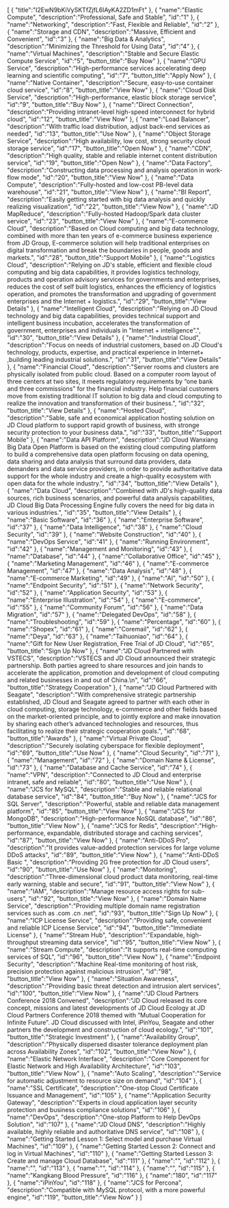 [
	{
		"title":"I2EwN9bKiVySKTfZjfL6lAyKA2ZD1mFt"
	},
	{
		"name":"Elastic Compute",
		"description":"Professional, Safe and Stable",
		"id":"1"
	},
	{
		"name":"Networking",
		"description":"Fast, Flexible and Reliable",
		"id":"2"
	},
	{
		"name":"Storage and CDN",
		"description":"Massive, Efficient and Convenient",
		"id":"3"
	},
	{
		"name":"Big Data & Analytics",
		"description":"Minimizing the Threshold for Using Data",
		"id":"4"
	},
	{
		"name":"Virtual Machines",
		"description":"Stable and Secure Elastic Compute Service",
		"id":"5",
		"button_title":"Buy Now"
	},
	{
		"name":"GPU Service",
		"description":"High-performance services accelerating deep learning and scientific computing",
		"id":"7",
		"button_title":"Apply Now"
	},
	{
		"name":"Native Container",
		"description":"Secure, easy-to-use container cloud service",
		"id":"8",
		"button_title":"View Now"
	},
	{
		"name":"Cloud Disk Service",
		"description":"High-performance, elastic block storage service",
		"id":"9",
		"button_title":"Buy Now"
	},
	{
		"name":"Direct Connection",
		"description":"Providing intranet-level high-speed interconnect for hybrid cloud",
		"id":"12",
		"button_title":"View Now"
	},
	{
		"name":"Load Balancer",
		"description":"With traffic load distribution, adjust back-end services as needed",
		"id":"13",
		"button_title":"Use Now"
	},
	{
		"name":"Object Storage Service",
		"description":"High availability, low cost, strong security cloud storage service",
		"id":"17",
		"button_title":"Open Now"
	},
	{
		"name":"CDN",
		"description":"High quality, stable and reliable internet content distribution service",
		"id":"19",
		"button_title":"Open Now"
	},
	{
		"name":"Data Factory",
		"description":"Constructing data processing and analysis operation in work-flow mode",
		"id":"20",
		"button_title":"View Now"
	},
	{
		"name":"Data Compute",
		"description":"Fully-hosted and low-cost PB-level data warehouse",
		"id":"21",
		"button_title":"View Now"
	},
	{
		"name":"BI Report",
		"description":"Easily getting started with big data analysis and quickly realizing visualization",
		"id":"22",
		"button_title":"View Now"
	},
	{
		"name":"JD MapReduce",
		"description":"Fully-hosted Hadoop/Spark data cluster service",
		"id":"23",
		"button_title":"View Now"
	},
	{
		"name":"E-commerce Cloud",
		"description":"Based on Cloud computing and big data technology, combined with more than ten years of e-commerce business experience from JD Group, E-commerce solution will help traditional enterprises on digital transformation and break the boundaries in people, goods and markets.",
		"id":"28",
		"button_title":"Support Mobile"
	},
	{
		"name":"Logistics Cloud",
		"description":"Relying on JD's stable, efficient and flexible cloud computing and big data capabilities, it provides logistics technology, products and operation advisory services for governments and enterprises, reduces the cost of self built logistics, enhances the efficiency of logistics operation, and promotes the transformation and upgrading of government enterprises and the Internet + logistics.",
		"id":"29",
		"button_title":"View Details"
	},
	{
		"name":"Intelligent Cloud",
		"description":"Relying on JD Cloud technology and big data capabilities, provides technical support and intelligent business incubation, accelerates the transformation of government, enterprises and individuals in \"Internet + intelligence\".",
		"id":"30",
		"button_title":"View Details"
	},
	{
		"name":"Industrial Cloud",
		"description":"Focus on needs of industrial customers, based on JD Cloud's technology, products, expertise, and practical experience in Internet+ ,building leading industrial solutions.",
		"id":"31",
		"button_title":"View Details"
	},
	{
		"name":"Financial Cloud",
		"description":"Server rooms and clusters are physically isolated from public cloud. Based on a computer room layout of three centers at two sites, it meets regulatory requirements by “one bank and three commissions” for the financial industry. Help financial customers move from existing traditional IT solution to big data and cloud computing to realize the innovation and transformation of their business.",
		"id":"32",
		"button_title":"View Details"
	},
	{
		"name":"Hosted Cloud",
		"description":"Sable, safe and economical application hosting solution on JD Cloud platform to support rapid growth of business, with stronge security protection to your business data.",
		"id":"33",
		"button_title":"Support Mobile"
	},
	{
		"name":"Data API Platform",
		"description":"JD Cloud Wanxiang Big Data Open Platform is based on the existing cloud computing platform to build a comprehensive data open platform focusing on data opening, data sharing and data analysis that surround data providers, data demanders and data service providers, in order to provide authoritative data support for the whole industry and create a high-quality ecosystem with open data for the whole industry.",
		"id":"34",
		"button_title":"View Details"
	},
	{
		"name":"Data Cloud",
		"description":"Combined with JD's high-quality data sources, rich business scenarios, and powerful data analysis capabilities, JD Cloud Big Data Processing Engine fully covers the need for big data in various industries.",
		"id":"35",
		"button_title":"View Details"
	},
	{
		"name":"Basic Software",
		"id":"36"
	},
	{
		"name":"Enterprise Software",
		"id":"37"
	},
	{
		"name":"Data Intelligence",
		"id":"38"
	},
	{
		"name":"Cloud Security",
		"id":"39"
	},
	{
		"name":"Website Construction",
		"id":"40"
	},
	{
		"name":"DevOps Service",
		"id":"41"
	},
	{
		"name":"Running Environment",
		"id":"42"
	},
	{
		"name":"Management and Monitoring",
		"id":"43"
	},
	{
		"name":"Database",
		"id":"44"
	},
	{
		"name":"Collaborative Office",
		"id":"45"
	},
	{
		"name":"Marketing Management",
		"id":"46"
	},
	{
		"name":"E-commerce Management",
		"id":"47"
	},
	{
		"name":"Data Analysis",
		"id":"48"
	},
	{
		"name":"E-commerce Marketing",
		"id":"49"
	},
	{
		"name":"AI",
		"id":"50"
	},
	{
		"name":"Endpoint Security",
		"id":"51"
	},
	{
		"name":"Network Security",
		"id":"52"
	},
	{
		"name":"Application Security",
		"id":"53"
	},
	{
		"name":"Enterprise Illustration",
		"id":"54"
	},
	{
		"name":"E-commerce",
		"id":"55"
	},
	{
		"name":"Community Forum",
		"id":"56"
	},
	{
		"name":"Data Migration",
		"id":"57"
	},
	{
		"name":"Delegated DevOps",
		"id":"58"
	},
	{
		"name":"Troubleshooting",
		"id":"59"
	},
	{
		"name":"Percentage",
		"id":"60"
	},
	{
		"name":"Shopex",
		"id":"61"
	},
	{
		"name":"Coremail",
		"id":"62"
	},
	{
		"name":"Deya",
		"id":"63"
	},
	{
		"name":"Taihuoniao",
		"id":"64"
	},
	{
		"name":"Gift for New User Registration, Free Trial of JD Cloud",
		"id":"65",
		"button_title":"Sign Up Now"
	},
	{
		"name":"JD Cloud Partnered with VSTECS",
		"description":"VSTECS and JD Cloud announced their strategic partnership. Both parties agreed to share resources and join hands to accelerate the application, promotion and development of cloud computing and related businesses in and out of China.\n",
		"id":"66",
		"button_title":"Strategy Cooperation"
	},
	{
		"name":"JD Cloud Partnered with Seagate",
		"description":"With comprehensive strategic partnership established, JD Cloud and Seagate agreed to partner with each other in cloud computing, storage technology, e-commerce and other fields based on the market-oriented principle, and to jointly explore and make innovation by sharing each other’s advanced technologies and resources, thus facilitating to realize their strategic  cooperation goals.",
		"id":"68",
		"button_title":"Awards"
	},
	{
		"name":"Virtual Private Cloud",
		"description":"Securely isolating cyberspace for flexible deployment",
		"id":"69",
		"button_title":"Use Now"
	},
	{
		"name":"Cloud Security",
		"id":"71"
	},
	{
		"name":"Management",
		"id":"72"
	},
	{
		"name":"Domain Name & License",
		"id":"73"
	},
	{
		"name":"Database and Cache Service",
		"id":"74"
	},
	{
		"name":"VPN",
		"description":"Connected to JD Cloud and enterprise intranet, safe and reliable",
		"id":"80",
		"button_title":"Use Now"
	},
	{
		"name":"JCS for MySQL",
		"description":"Stable and reliable relational database service",
		"id":"84",
		"button_title":"Buy Now"
	},
	{
		"name":"JCS for SQL Server",
		"description":"Powerful, stable and reliable data management platform",
		"id":"85",
		"button_title":"View Now"
	},
	{
		"name":"JCS for MongoDB",
		"description":"High-performance NoSQL database",
		"id":"86",
		"button_title":"View Now"
	},
	{
		"name":"JCS for Redis",
		"description":"High-performance, expandable, distributed storage and caching services",
		"id":"87",
		"button_title":"View Now"
	},
	{
		"name":"Anti-DDoS Pro",
		"description":"It provides value-added protection services for large volume DDoS attacks",
		"id":"89",
		"button_title":"View Now"
	},
	{
		"name":"Anti-DDoS Basic ",
		"description":"Providing 2G free protection for JD Cloud users",
		"id":"90",
		"button_title":"Use Now"
	},
	{
		"name":"Monitoring",
		"description":"Three-dimensional cloud product data monitoring, real-time early warning, stable and secure",
		"id":"91",
		"button_title":"View Now"
	},
	{
		"name":"IAM",
		"description":"Manage resource access rights for sub-users",
		"id":"92",
		"button_title":"View Now"
	},
	{
		"name":"Domain Name Service",
		"description":"Providing multiple domain name registration services such as .com .cn .net",
		"id":"93",
		"button_title":"Sign Up Now"
	},
	{
		"name":"ICP License Service",
		"description":"Providing safe, convenient and reliable ICP License Service",
		"id":"94",
		"button_title":"Immediate License"
	},
	{
		"name":"Stream Hub",
		"description":"Expandable, high-throughput streaming data service",
		"id":"95",
		"button_title":"View Now"
	},
	{
		"name":"Stream Compute",
		"description":"It supports real-time computing services of SQL",
		"id":"96",
		"button_title":"View Now"
	},
	{
		"name":"Endpoint Security",
		"description":"Machine Real-time monitoring of host risk, precision protection against malicious intrusion",
		"id":"98",
		"button_title":"View Now"
	},
	{
		"name":"Situation Awareness",
		"description":"Providing basic threat detection and intrusion alert services",
		"id":"100",
		"button_title":"View Now"
	},
	{
		"name":"JD Cloud Partners Conference 2018 Convened",
		"description":"JD Cloud released its core concept, missions and latest developments of JD Cloud Ecology at JD Cloud Partners Conference 2018 themed with “Mutual Cooperation for Infinite Future”. JD Cloud discussed with Intel, iPinYou, Seagate and other partners the development and construction of cloud ecology.",
		"id":"101",
		"button_title":"Strategic Investment"
	},
	{
		"name":"Availability Group",
		"description":"Physically dispersed disaster tolerance deployment plan across Availability Zones",
		"id":"102",
		"button_title":"View Now"
	},
	{
		"name":"Elastic Network Interface",
		"description":"Core Component for Elastic Network and High Availability Architecture",
		"id":"103",
		"button_title":"View Now"
	},
	{
		"name":"Auto Scaling",
		"description":"Service for automatic adjustment to resource size on demand",
		"id":"104"
	},
	{
		"name":"SSL Certificate",
		"description":"One-stop Cloud Certificate Issuance and Management",
		"id":"105"
	},
	{
		"name":"Application Security Gateway",
		"description":"Experts in cloud application layer security protection and business compliance solutions",
		"id":"106"
	},
	{
		"name":"DevOps",
		"description":"One-stop Platform to Help DevOps Solution",
		"id":"107"
	},
	{
		"name":"JD Cloud DNS",
		"description":"Highly available, highly reliable and authoritative DNS service",
		"id":"108"
	},
	{
		"name":"Getting Started Lesson 1: Select model and purchase Virtual Machines",
		"id":"109"
	},
	{
		"name":"Getting Started Lesson 2: Connect and log in Virtual Machines",
		"id":"110"
	},
	{
		"name":"Getting Started Lesson 3: Create and manage Cloud Database",
		"id":"111"
	},
	{
		"name":"",
		"id":"112"
	},
	{
		"name":"",
		"id":"113"
	},
	{
		"name":"",
		"id":"114"
	},
	{
		"name":"",
		"id":"115"
	},
	{
		"name":"Kangkang Blood Pressure",
		"id":"116"
	},
	{
		"name":"180",
		"id":"117"
	},
	{
		"name":"iPinYou",
		"id":"118"
	},
	{
		"name":"JCS for Percona",
		"description":"Compatible with MySQL protocol, with a more powerful engine",
		"id":"119",
		"button_title":"View Now"
	}
]
